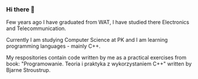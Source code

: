 ### Hi there 👋
Few years ago I have graduated from WAT, I have studied there Electronics and Telecommunication.

Currently I am studying Computer Science at PK and I am learning programming languages - mainly C++.

My respositories contain code written by me as a practical exercises from book: "Programowanie. Teoria i praktyka z wykorzystaniem C++" written by Bjarne Stroustrup.


<!--
**marektoja/marektoja** is a ✨ _special_ ✨ repository because its `README.md` (this file) appears on your GitHub profile.

Here are some ideas to get you started:

- 🔭 I’m currently working on ...
- 🌱 I’m currently learning ...
- 👯 I’m looking to collaborate on ...
- 🤔 I’m looking for help with ...
- 💬 Ask me about ...
- 📫 How to reach me: ...
- 😄 Pronouns: ...
- ⚡ Fun fact: ...
-->
